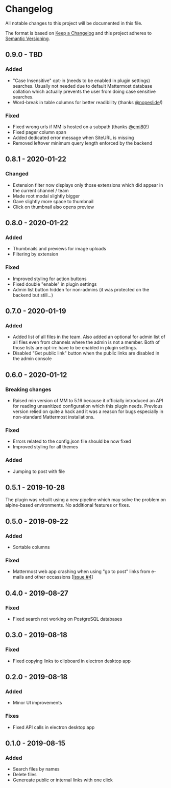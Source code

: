 # Changelog
All notable changes to this project will be documented in this file.

The format is based on [Keep a Changelog](http://keepachangelog.com/en/1.0.0/)
and this project adheres to [Semantic Versioning](http://semver.org/spec/v2.0.0.html).

## 0.9.0 - TBD
### Added
- "Case Insensitive" opt-in (needs to be enabled in plugin settings) searches. Usually not needed due to default Mattermost database collation which actually prevents the user from doing case sensitive searches.
- Word-break in table columns for better readibility (thanks [@nopeslide](https://github.com/nopeslide)!)
### Fixed
- Fixed wrong urls if MM is hosted on a subpath (thanks [@emi80](https://github.com/emi80)!)
- Fixed pager column span
- Added dedicated error message when SiteURL is missing
- Removed leftover minimum query length enforced by the backend

## 0.8.1 - 2020-01-22
### Changed
- Extension filter now displays only those extensions which did appear in the current channel / team
- Made root modal slightly bigger
- Gave slightly more space to thumbnail
- Click on thumbnail also opens preview

## 0.8.0 - 2020-01-22
### Added
- Thumbnails and previews for image uploads
- Filtering by extension

### Fixed
- Improved styling for action buttons
- Fixed double "enable" in plugin settings
- Admin list button hidden for non-admins (it was protected on the backend but still...)

## 0.7.0 - 2020-01-19
### Added
- Added list of all files in the team. Also added an optional for admin list of all files even from channels where the admin is not a member. Both of those lists are opt-in: have to be enabled in plugin settings.
- Disabled "Get public link" button when the public links are disabled in the admin console

## 0.6.0 - 2020-01-12

### Breaking changes
- Raised min version of MM to 5.16 because it officially introduced an API for reading unsanitized configuration which this plugin needs. Previous version relied on quite a hack and it was a reason for bugs especially in non-standard Mattermost installations.

### Fixed
- Errors related to the config.json file should be now fixed
- Improved styling for all themes

### Added
- Jumping to post with file

## 0.5.1 - 2019-10-28

The plugin was rebuilt using a new pipeline which may solve the problem on alpine-based environments.
No additional features or fixes.

## 0.5.0 - 2019-09-22
### Added
- Sortable columns
### Fixed
- Mattermost web app crashing when using "go to post" links from e-mails and other occassions [[Issue #4](https://github.com/Amonith/mattermost-file-list/issues/4)]

## 0.4.0 - 2019-08-27
### Fixed
- Fixed search not working on PostgreSQL databases

## 0.3.0 - 2019-08-18
### Fixed
- Fixed copying links to clipboard in electron desktop app

## 0.2.0 - 2019-08-18
### Added
- Minor UI improvements
### Fixes
- Fixed API calls in electron desktop app

## 0.1.0 - 2019-08-15
### Added
- Search files by names
- Delete files
- Genereate public or internal links with one click
